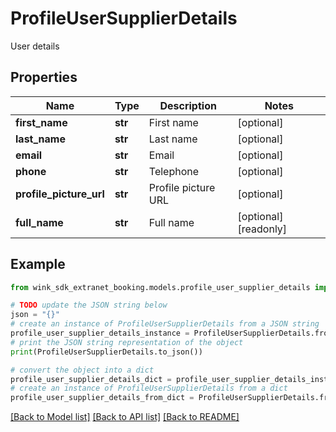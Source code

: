 # ProfileUserSupplierDetails

User details

## Properties

Name | Type | Description | Notes
------------ | ------------- | ------------- | -------------
**first_name** | **str** | First name | [optional] 
**last_name** | **str** | Last name | [optional] 
**email** | **str** | Email | [optional] 
**phone** | **str** | Telephone | [optional] 
**profile_picture_url** | **str** | Profile picture URL | [optional] 
**full_name** | **str** | Full name | [optional] [readonly] 

## Example

```python
from wink_sdk_extranet_booking.models.profile_user_supplier_details import ProfileUserSupplierDetails

# TODO update the JSON string below
json = "{}"
# create an instance of ProfileUserSupplierDetails from a JSON string
profile_user_supplier_details_instance = ProfileUserSupplierDetails.from_json(json)
# print the JSON string representation of the object
print(ProfileUserSupplierDetails.to_json())

# convert the object into a dict
profile_user_supplier_details_dict = profile_user_supplier_details_instance.to_dict()
# create an instance of ProfileUserSupplierDetails from a dict
profile_user_supplier_details_from_dict = ProfileUserSupplierDetails.from_dict(profile_user_supplier_details_dict)
```
[[Back to Model list]](../README.md#documentation-for-models) [[Back to API list]](../README.md#documentation-for-api-endpoints) [[Back to README]](../README.md)


